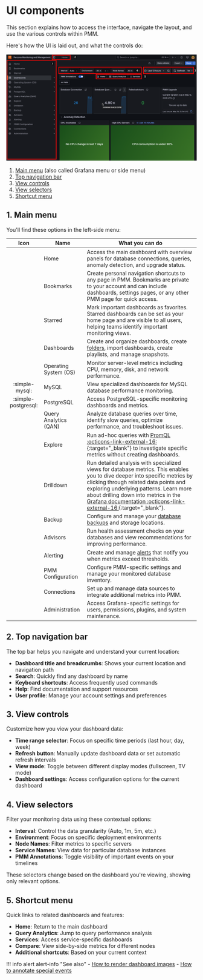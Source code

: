 # UI components

This section explains how to access the interface, navigate the layout, and use the various controls within PMM.

Here's how the UI is laid out, and what the controls do:

![PMM Interface with numbered components](../../images/PMM_Home_Dashboard_Numbered.png)

1. [Main menu](#1-main-menu) (also called Grafana menu or side menu)
2. [Top navigation bar](#2-top-navigation-bar)
3. [View controls](#3-view-controls)
4. [View selectors](#4-view-selectors)
5. [Shortcut menu](#5-shortcut-menu)

## 1. Main menu

You'll find these options in the left-side menu:

| Icon | Name | What you can do |
|:----:|------|-----------------|
| <i class="uil uil-home"></i> | Home | Access the main dashboard with overview panels for database connections, queries, anomaly detection, and upgrade status. |
| <i class="uil uil-bookmark"></i> | Bookmarks | Create personal navigation shortcuts to any page in PMM. Bookmarks are private to your account and can include dashboards, settings pages, or any other PMM page for quick access. |
| <i class="uil uil-star"></i> | Starred | Mark important dashboards as favorites. Starred dashboards can be set as your home page and are visible to all users, helping teams identify important monitoring views. |
| <i class="uil uil-apps"></i> | Dashboards | Create and organize dashboards, create [folders](../../use/dashboards-panels/manage-dashboards/create-folders.md), import dashboards, create playlists, and manage snapshots. |
| <i class="uil uil-desktop"></i> | Operating System (OS) | Monitor server-level metrics including CPU, memory, disk, and network performance. |
| :simple-mysql:                  | MySQL | View specialized dashboards for MySQL database performance monitoring. |
| :simple-postgresql:             | PostgreSQL | Access PostgreSQL-specific monitoring dashboards and metrics. |
| <i class="uil uil-chart"></i> | Query Analytics (QAN) | Analyze database queries over time, identify slow queries, optimize performance, and troubleshoot issues. |
| <i class="uil uil-compass"></i> | Explore | Run ad-hoc queries with [PromQL :octicons-link-external-16:](https://prometheus.io/docs/prometheus/latest/querying/basics/){:target="_blank"} to investigate specific metrics without creating dashboards. |
| <i class="uil uil-screw"></i> | Drilldown | Run detailed analysis with specialized views for database metrics. This enables you to dive deeper into specific metrics by clicking through related data points and exploring underlying patterns. Learn more about drilling down into metrics in the [Grafana documentation :octicons-link-external-16:](https://grafana.com/docs/grafana/latest/explore/simplified-exploration/metrics/drill-down-metrics/){:target="_blank"}. |
| <i class="uil uil-save"></i> | Backup | Configure and manage your [database backups](../../backup/index.md) and storage locations. |
| <i class="uil uil-check-circle"></i> | Advisors | Run health assessment checks on your databases and view recommendations for improving performance. |
| <i class="uil uil-bell"></i> | Alerting | Create and manage [alerts](../../alert/index.md) that notify you when metrics exceed thresholds. |
| <i class="uil uil-cog"></i> | PMM Configuration | Configure PMM-specific settings and manage your monitored database inventory. |
| <i class="uil uil-link"></i> | Connections | Set up and manage data sources to integrate additional metrics into PMM. |
| <i class="uil uil-setting"></i> | Administration | Access Grafana-specific settings for users, permissions, plugins, and system maintenance. |

## 2. Top navigation bar

The top bar helps you navigate and understand your current location:

- **Dashboard title and breadcrumbs**: Shows your current location and navigation path
- **Search**: Quickly find any dashboard by name
- **Keyboard shortcuts**: Access frequently used commands
- **Help**: Find documentation and support resources
- **User profile**: Manage your account settings and preferences

## 3. View controls

Customize how you view your dashboard data:

- **Time range selector**: Focus on specific time periods (last hour, day, week)
- **Refresh button**: Manually update dashboard data or set automatic refresh intervals
- **View mode**: Toggle between different display modes (fullscreen, TV mode)
- **Dashboard settings**: Access configuration options for the current dashboard

## 4. View selectors

Filter your monitoring data using these contextual options:

- **Interval**: Control the data granularity (Auto, 1m, 5m, etc.)
- **Environment**: Focus on specific deployment environments
- **Node Names**: Filter metrics to specific servers
- **Service Names**: View data for particular database instances
- **PMM Annotations**: Toggle visibility of important events on your timelines

These selectors change based on the dashboard you're viewing, showing only relevant options.

## 5. Shortcut menu

Quick links to related dashboards and features:

- **Home**: Return to the main dashboard
- **Query Analytics**: Jump to query performance analysis
- **Services**: Access service-specific dashboards
- **Compare**: View side-by-side metrics for different nodes
- **Additional shortcuts**: Based on your current context

!!! info alert alert-info "See also"
    - [How to render dashboard images](../../use/dashboards-panels/share-dashboards/share_dashboard.md#render-panel-image)
    - [How to annotate special events](../../use/dashboards-panels/annotate/annotate.md)

[grafana]: https://grafana.com/docs/grafana/latest/
[promql]: https://prometheus.io/docs/prometheus/latest/querying/basics/